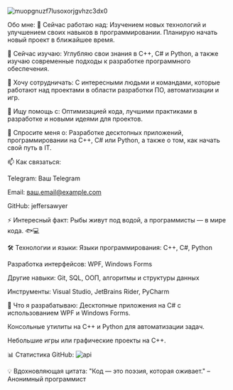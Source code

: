 ![muopgnuzf7lusoxorjgvhzc3dx0](https://github.com/user-attachments/assets/64a77ff5-0ff1-4a40-be0a-633af1c23842)



Обо мне:
🔭 Сейчас работаю над:
Изучением новых технологий и улучшением своих навыков в программировании. Планирую начать новый проект в ближайшее время.

🌱 Сейчас изучаю:
Углубляю свои знания в C++, C# и Python, а также изучаю современные подходы к разработке программного обеспечения.

👯 Хочу сотрудничать:
С интересными людьми и командами, которые работают над проектами в области разработки ПО, автоматизации и игр.

🤔 Ищу помощь с:
Оптимизацией кода, лучшими практиками в разработке и новыми идеями для проектов.

💬 Спросите меня о:
Разработке десктопных приложений, программировании на C++, C# или Python, а также о том, как начать свой путь в IT.

📫 Как связаться:

Telegram: Ваш Telegram

Email: ваш.email@example.com

GitHub: jeffersawyer

⚡ Интересный факт:
Рыбы живут под водой, а программисты — в мире кода. 🐟💻

🛠️ Технологии и языки:
Языки программирования: C++, C#, Python

Разработка интерфейсов: WPF, Windows Forms

Другие навыки: Git, SQL, ООП, алгоритмы и структуры данных


Инструменты: Visual Studio, JetBrains Rider, PyCharm

🚀 Что я разрабатываю:
Десктопные приложения на C# с использованием WPF и Windows Forms.

Консольные утилиты на C++ и Python для автоматизации задач.

Небольшие игры или графические проекты на C++.

📊 Статистика GitHub: ![api](https://github.com/user-attachments/assets/cb06b01a-e6ee-4fae-8ac2-a3f2a8f7f986)

💡 Вдохновляющая цитата:
"Код — это поэзия, которая оживает." – Анонимный программист
